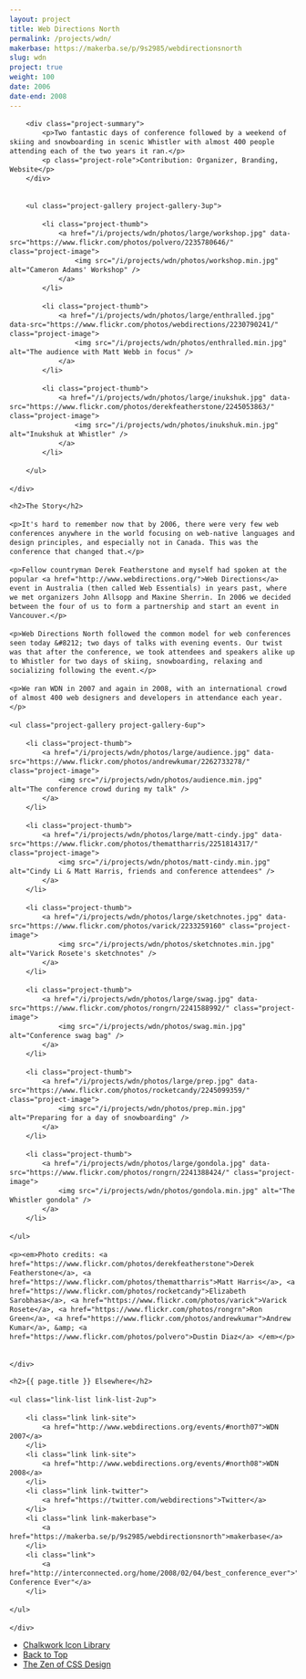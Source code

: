 ```yaml
---
layout: project
title: Web Directions North
permalink: /projects/wdn/
makerbase: https://makerba.se/p/9s2985/webdirectionsnorth
slug: wdn
project: true
weight: 100
date: 2006
date-end: 2008
---
```



<section id="summary" class="project-section">
	<div class="wrap">

		<div class="project-summary">
			<p>Two fantastic days of conference followed by a weekend of skiing and snowboarding in scenic Whistler with almost 400 people attending each of the two years it ran.</p>
			<p class="project-role">Contribution: Organizer, Branding, Website</p>
		</div>


		<ul class="project-gallery project-gallery-3up">

			<li class="project-thumb">
				<a href="/i/projects/wdn/photos/large/workshop.jpg" data-src="https://www.flickr.com/photos/polvero/2235780646/" class="project-image">
					<img src="/i/projects/wdn/photos/workshop.min.jpg" alt="Cameron Adams' Workshop" />
				</a>
			</li>

			<li class="project-thumb">
				<a href="/i/projects/wdn/photos/large/enthralled.jpg" data-src="https://www.flickr.com/photos/webdirections/2230790241/" class="project-image">
					<img src="/i/projects/wdn/photos/enthralled.min.jpg" alt="The audience with Matt Webb in focus" />
				</a>
			</li>

			<li class="project-thumb">
				<a href="/i/projects/wdn/photos/large/inukshuk.jpg" data-src="https://www.flickr.com/photos/derekfeatherstone/2245053863/" class="project-image">
					<img src="/i/projects/wdn/photos/inukshuk.min.jpg" alt="Inukshuk at Whistler" />
				</a>
			</li>

		</ul>

	</div>
</section>


<section id="story" class="project-section project-story">
	<div class="wrap">

	<h2>The Story</h2>

	<p>It's hard to remember now that by 2006, there were very few web conferences anywhere in the world focusing on web-native languages and design principles, and especially not in Canada. This was the conference that changed that.</p>

	<p>Fellow countryman Derek Featherstone and myself had spoken at the popular <a href="http://www.webdirections.org/">Web Directions</a> event in Australia (then called Web Essentials) in years past, where we met organizers John Allsopp and Maxine Sherrin. In 2006 we decided between the four of us to form a partnership and start an event in Vancouver.</p>

	<p>Web Directions North followed the common model for web conferences seen today &#8212; two days of talks with evening events. Our twist was that after the conference, we took attendees and speakers alike up to Whistler for two days of skiing, snowboarding, relaxing and socializing following the event.</p>

	<p>We ran WDN in 2007 and again in 2008, with an international crowd of almost 400 web designers and developers in attendance each year.</p>

	<ul class="project-gallery project-gallery-6up">

		<li class="project-thumb">
			<a href="/i/projects/wdn/photos/large/audience.jpg" data-src="https://www.flickr.com/photos/andrewkumar/2262733278/" class="project-image">
				<img src="/i/projects/wdn/photos/audience.min.jpg" alt="The conference crowd during my talk" />
			</a>
		</li>

		<li class="project-thumb">
			<a href="/i/projects/wdn/photos/large/matt-cindy.jpg" data-src="https://www.flickr.com/photos/themattharris/2251814317/" class="project-image">
				<img src="/i/projects/wdn/photos/matt-cindy.min.jpg" alt="Cindy Li & Matt Harris, friends and conference attendees" />
			</a>
		</li>

		<li class="project-thumb">
			<a href="/i/projects/wdn/photos/large/sketchnotes.jpg" data-src="https://www.flickr.com/photos/varick/2233259160" class="project-image">
				<img src="/i/projects/wdn/photos/sketchnotes.min.jpg" alt="Varick Rosete's sketchnotes" />
			</a>
		</li>

		<li class="project-thumb">
			<a href="/i/projects/wdn/photos/large/swag.jpg" data-src="https://www.flickr.com/photos/rongrn/2241588992/" class="project-image">
				<img src="/i/projects/wdn/photos/swag.min.jpg" alt="Conference swag bag" />
			</a>
		</li>

		<li class="project-thumb">
			<a href="/i/projects/wdn/photos/large/prep.jpg" data-src="https://www.flickr.com/photos/rocketcandy/2245099359/" class="project-image">
				<img src="/i/projects/wdn/photos/prep.min.jpg" alt="Preparing for a day of snowboarding" />
			</a>
		</li>

		<li class="project-thumb">
			<a href="/i/projects/wdn/photos/large/gondola.jpg" data-src="https://www.flickr.com/photos/rongrn/2241388424/" class="project-image">
				<img src="/i/projects/wdn/photos/gondola.min.jpg" alt="The Whistler gondola" />
			</a>
		</li>

	</ul>

	<p><em>Photo credits: <a href="https://www.flickr.com/photos/derekfeatherstone">Derek Featherstone</a>, <a href="https://www.flickr.com/photos/themattharris">Matt Harris</a>, <a href="https://www.flickr.com/photos/rocketcandy">Elizabeth Sarobhasa</a>, <a href="https://www.flickr.com/photos/varick">Varick Rosete</a>, <a href="https://www.flickr.com/photos/rongrn">Ron Green</a>, <a href="https://www.flickr.com/photos/andrewkumar">Andrew Kumar</a>, &amp; <a href="https://www.flickr.com/photos/polvero">Dustin Diaz</a> </em></p>


	</div>
</section>


<section id="elsewhere" class="project-section project-elsewhere">
	<div class="wrap">

	<h2>{{ page.title }} Elsewhere</h2>

	<ul class="link-list link-list-2up">

		<li class="link link-site">
			<a href="http://www.webdirections.org/events/#north07">WDN 2007</a>
		</li>
		<li class="link link-site">
			<a href="http://www.webdirections.org/events/#north08">WDN 2008</a>
		</li>
		<li class="link link-twitter">
			<a href="https://twitter.com/webdirections">Twitter</a>
		</li>
		<li class="link link-makerbase">
			<a href="https://makerba.se/p/9s2985/webdirectionsnorth">makerbase</a>
		</li>
		<li class="link">
			<a href="http://interconnected.org/home/2008/02/04/best_conference_ever">"Best Conference Ever"</a>
		</li>

	</ul>

	</div>
</section>


<section class="project-nav">
	<ul>
		<li class="project-prev">
			<a href="/projects/chalkwork/" class="link">
				Chalkwork Icon Library
			</a>
		</li>
		<li class="project-top">
			<a href="#top" class="link">
				Back to Top
			</a>
		</li>
		<li class="project-next">
			<a href="/projects/zen-book/" class="link">
				The Zen of CSS Design
			</a>
		</li>
	</ul>
</section>